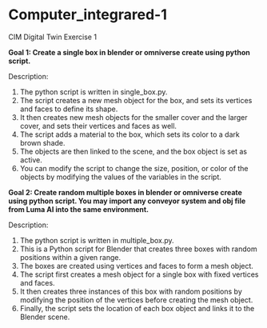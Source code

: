 # Computer_integrared-1
CIM Digital Twin Exercise 1

**Goal 1: Create a single box in blender or omniverse create using python script.**

Description:
1) The python script is written in single_box.py. 
2) The script creates a new mesh object for the box, and sets its vertices and faces to define its shape. 
3) It then creates new mesh objects for the smaller cover and the larger cover, and sets their vertices and faces as well.
4) The script adds a material to the box, which sets its color to a dark brown shade.
5) The objects are then linked to the scene, and the box object is set as active.
6) You can modify the script to change the size, position, or color of the objects by modifying the values of the variables in the script.

**Goal 2: Create random multiple boxes in blender or omniverse create using python script. You may import any conveyor system and obj file from Luma AI into the same environment.**

Description:
1) The python script is written in multiple_box.py. 
2) This is a Python script for Blender that creates three boxes with random positions within a given range. 
3) The boxes are created using vertices and faces to form a mesh object.
4) The script first creates a mesh object for a single box with fixed vertices and faces.
5) It then creates three instances of this box with random positions by modifying the position of the vertices before creating the mesh object.
6) Finally, the script sets the location of each box object and links it to the Blender scene.
